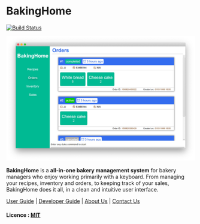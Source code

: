 # BakingHome

[![Build Status](https://travis-ci.com/AY1920S1-CS2113T-T12-3/main.svg?branch=master)](https://travis-ci.com/AY1920S1-CS2113T-T12-3/main)

![Ui](https://github.com/AY1920S1-CS2113T-T12-3/main/blob/master/docs/images/Ui.png)

**BakingHome** is a **all-in-one bakery management system** for bakery managers who enjoy working primarily with a keyboard. From managing your recipes, inventory and orders, to keeping track of your sales, BakingHome does it all, in a clean and intuitive user interface. 

[User Guide](docs/UserGuide.md) | [Developer Guide](docs/DeveloperGuide.md) | [About Us](docs/AboutUs.md) | [Contact Us](docs/ContactUs.md)

#### Licence : [MIT](LICENSE)

